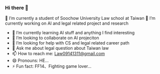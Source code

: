 ### Hi there 👋



🔭 I’m currently a student of Soochow University Law school at Taiwan 
🔭 I’m currently working on AI and legal related project and research
- 🌱 I’m currently learning AI stuff and anything I find interesting
- 👯 I’m looking to collaborate on AI projeciton 
- 🤔 I’m looking for help with CS and legal related career path 
- 💬 Ask me about  legal question about Taiwan law 
- 📫 How to reach me: Law09141311@gmail.com 
- 😄 Pronouns: HE...    
- ⚡ Fun fact: FF14、Fighting game lover...

